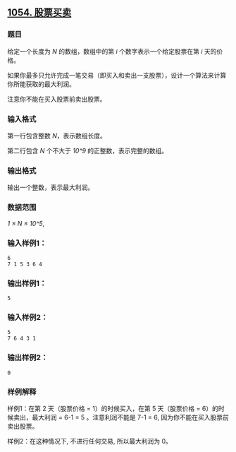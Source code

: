## [1054. 股票买卖](https://www.acwing.com/problem/content/1056/)

### 题目

给定一个长度为 *N* 的数组，数组中的第 *i* 个数字表示一个给定股票在第 *i* 天的价格。

如果你最多只允许完成一笔交易（即买入和卖出一支股票），设计一个算法来计算你所能获取的最大利润。

注意你不能在买入股票前卖出股票。

### 输入格式

第一行包含整数 *N*，表示数组长度。

第二行包含 *N* 个不大于 *10^9* 的正整数，表示完整的数组。

### 输出格式

输出一个整数，表示最大利润。

### 数据范围

*1 ≤ N ≤ 10^5*,

### 输入样例1：

```
6
7 1 5 3 6 4
```

### 输出样例1：

```
5
```

### 输入样例2：

```
5
7 6 4 3 1
```

### 输出样例2：

```
0
```

### 样例解释

样例1：在第 2 天（股票价格 = 1）的时候买入，在第 5 天（股票价格 = 6）的时候卖出，最大利润 = 6-1 = 5 。注意利润不能是 7-1 = 6, 因为你不能在买入股票前卖出股票。

样例2：在这种情况下, 不进行任何交易, 所以最大利润为 0。
